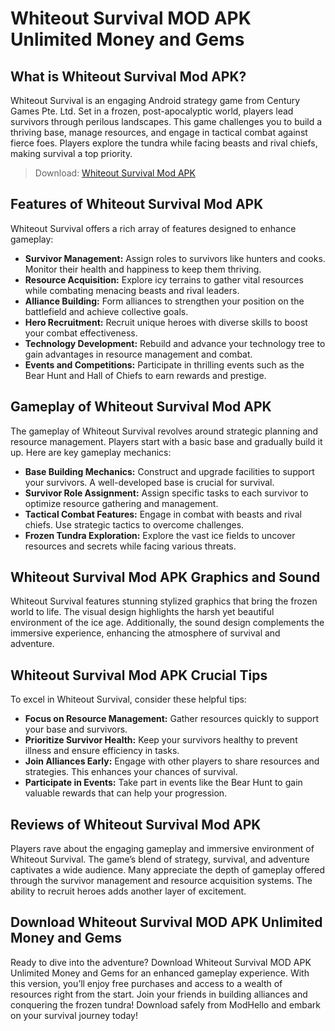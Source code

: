 # Whiteout Survival MOD APK Unlimited Money and Gems

## What is Whiteout Survival Mod APK?

Whiteout Survival is an engaging Android strategy game from Century Games Pte. Ltd. Set in a frozen, post-apocalyptic world, players lead survivors through perilous landscapes. This game challenges you to build a thriving base, manage resources, and engage in tactical combat against fierce foes. Players explore the tundra while facing beasts and rival chiefs, making survival a top priority. 

>Download: [Whiteout Survival Mod APK](https://modhello.com/whiteout-survival/)

## Features of Whiteout Survival Mod APK

Whiteout Survival offers a rich array of features designed to enhance gameplay:

- **Survivor Management:** Assign roles to survivors like hunters and cooks. Monitor their health and happiness to keep them thriving.
- **Resource Acquisition:** Explore icy terrains to gather vital resources while combating menacing beasts and rival leaders.
- **Alliance Building:** Form alliances to strengthen your position on the battlefield and achieve collective goals.
- **Hero Recruitment:** Recruit unique heroes with diverse skills to boost your combat effectiveness.
- **Technology Development:** Rebuild and advance your technology tree to gain advantages in resource management and combat.
- **Events and Competitions:** Participate in thrilling events such as the Bear Hunt and Hall of Chiefs to earn rewards and prestige.

## Gameplay of Whiteout Survival Mod APK

The gameplay of Whiteout Survival revolves around strategic planning and resource management. Players start with a basic base and gradually build it up. Here are key gameplay mechanics:

- **Base Building Mechanics:** Construct and upgrade facilities to support your survivors. A well-developed base is crucial for survival.
- **Survivor Role Assignment:** Assign specific tasks to each survivor to optimize resource gathering and management.
- **Tactical Combat Features:** Engage in combat with beasts and rival chiefs. Use strategic tactics to overcome challenges.
- **Frozen Tundra Exploration:** Explore the vast ice fields to uncover resources and secrets while facing various threats.

## Whiteout Survival Mod APK Graphics and Sound

Whiteout Survival features stunning stylized graphics that bring the frozen world to life. The visual design highlights the harsh yet beautiful environment of the ice age. Additionally, the sound design complements the immersive experience, enhancing the atmosphere of survival and adventure. 

## Whiteout Survival Mod APK Crucial Tips

To excel in Whiteout Survival, consider these helpful tips:

- **Focus on Resource Management:** Gather resources quickly to support your base and survivors.
- **Prioritize Survivor Health:** Keep your survivors healthy to prevent illness and ensure efficiency in tasks.
- **Join Alliances Early:** Engage with other players to share resources and strategies. This enhances your chances of survival.
- **Participate in Events:** Take part in events like the Bear Hunt to gain valuable rewards that can help your progression.

## Reviews of Whiteout Survival Mod APK

Players rave about the engaging gameplay and immersive environment of Whiteout Survival. The game’s blend of strategy, survival, and adventure captivates a wide audience. Many appreciate the depth of gameplay offered through the survivor management and resource acquisition systems. The ability to recruit heroes adds another layer of excitement. 

## Download Whiteout Survival MOD APK Unlimited Money and Gems

Ready to dive into the adventure? Download Whiteout Survival MOD APK Unlimited Money and Gems for an enhanced gameplay experience. With this version, you’ll enjoy free purchases and access to a wealth of resources right from the start. Join your friends in building alliances and conquering the frozen tundra! Download safely from ModHello and embark on your survival journey today!
